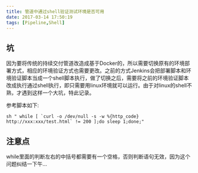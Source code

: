 ```yaml
---
title: 管道中通过shell验证测试环境是否可用
date: 2017-03-14 17:50:19
tags: [Pipeline,Shell]
---
```


## 坑

因为要将传统的持续交付管道改造成基于Docker的，所以需要切换原有的环境部署方式，相应的环境验证方式也需要更改。之前的方式Jenkins会把部署脚本和环境验证脚本当成一个shell脚本执行，做了切换之后，需要将之前的环境验证脚本改成执行通过shell执行，即只需要用linux环境就可以运行。由于对linux的shell不熟，才遇到这样一个大坑，特此记录。


参考脚本如下:

```
sh " while [ `curl -o /dev/null -s -w %{http_code} http://xxx:xxx/test.html` != 200 ];do sleep 1;done;"
```

## 注意点

while里面的判断左右的中括号都需要有一个空格，否则判断语句无效，因为这个问题纠结一下午...